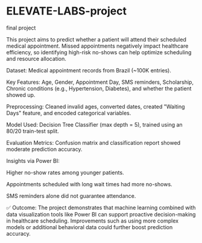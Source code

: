 # ELEVATE-LABS-project
final project

This project aims to predict whether a patient will attend their scheduled medical appointment. Missed appointments negatively impact healthcare efficiency, so identifying high-risk no-shows can help optimize scheduling and resource allocation.

Dataset: Medical appointment records from Brazil (~100K entries).

Key Features: Age, Gender, Appointment Day, SMS reminders, Scholarship, Chronic conditions (e.g., Hypertension, Diabetes), and whether the patient showed up.

Preprocessing: Cleaned invalid ages, converted dates, created "Waiting Days" feature, and encoded categorical variables.

Model Used: Decision Tree Classifier (max depth = 5), trained using an 80/20 train-test split.

Evaluation Metrics: Confusion matrix and classification report showed moderate prediction accuracy.

Insights via Power BI:

Higher no-show rates among younger patients.

Appointments scheduled with long wait times had more no-shows.

SMS reminders alone did not guarantee attendance.

✅ Outcome: The project demonstrates that machine learning combined with data visualization tools like Power BI can support proactive decision-making in healthcare scheduling. Improvements such as using more complex models or additional behavioral data could further boost prediction accuracy.
